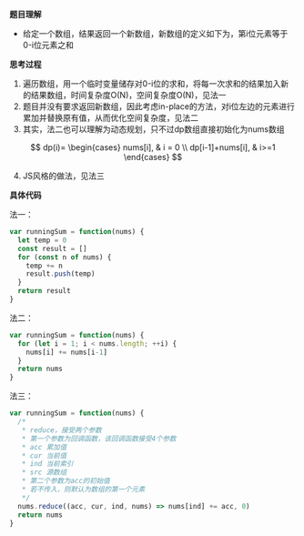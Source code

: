 **题目理解**

- 给定一个数组，结果返回一个新数组，新数组的定义如下为，第i位元素等于0-i位元素之和

**思考过程**

1. 遍历数组，用一个临时变量储存对0-i位的求和，将每一次求和的结果加入新的结果数组，时间复杂度O(N)，空间复杂度O(N)，见法一
2. 题目并没有要求返回新数组，因此考虑in-place的方法，对i位左边的元素进行累加并替换原有值，从而优化空间复杂度，见法二
3. 其实，法二也可以理解为动态规划，只不过dp数组直接初始化为nums数组

$$
dp(i)= \begin{cases} nums[i], & i = 0 \\ dp[i-1]+nums[i], & i>=1 \end{cases}
$$

4. JS风格的做法，见法三

**具体代码**

法一：
```javascript
var runningSum = function(nums) {
  let temp = 0
  const result = []
  for (const n of nums) {
    temp += n
    result.push(temp)
  }
  return result
}

```

法二：
```javascript
var runningSum = function(nums) {
  for (let i = 1; i < nums.length; ++i) {
    nums[i] += nums[i-1]
  }
  return nums
}
```

法三：
```javascript
var runningSum = function(nums) {
  /*
   * reduce，接受两个参数
   * 第一个参数为回调函数，该回调函数接受4个参数
   * acc 累加值
   * cur 当前值
   * ind 当前索引
   * src 源数组
   * 第二个参数为acc的初始值
   * 若不传入，则默认为数组的第一个元素
   */
  nums.reduce((acc, cur, ind, nums) => nums[ind] += acc, 0)
  return nums
}
```